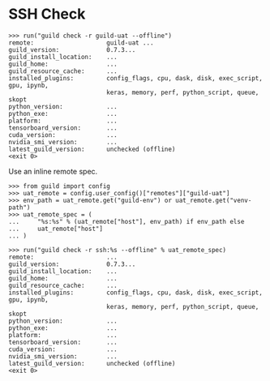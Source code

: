 # SSH Check

    >>> run("guild check -r guild-uat --offline")
    remote:                    guild-uat ...
    guild_version:             0.7.3...
    guild_install_location:    ...
    guild_home:                ...
    guild_resource_cache:      ...
    installed_plugins:         config_flags, cpu, dask, disk, exec_script, gpu, ipynb,
                               keras, memory, perf, python_script, queue, skopt
    python_version:            ...
    python_exe:                ...
    platform:                  ...
    tensorboard_version:       ...
    cuda_version:              ...
    nvidia_smi_version:        ...
    latest_guild_version:      unchecked (offline)
    <exit 0>

Use an inline remote spec.

    >>> from guild import config
    >>> uat_remote = config.user_config()["remotes"]["guild-uat"]
    >>> env_path = uat_remote.get("guild-env") or uat_remote.get("venv-path")
    >>> uat_remote_spec = (
    ...     "%s:%s" % (uat_remote["host"], env_path) if env_path else
    ...     uat_remote["host"]
    ... )

    >>> run("guild check -r ssh:%s --offline" % uat_remote_spec)
    remote:                    ...
    guild_version:             0.7.3...
    guild_install_location:    ...
    guild_home:                ...
    guild_resource_cache:      ...
    installed_plugins:         config_flags, cpu, dask, disk, exec_script, gpu, ipynb,
                               keras, memory, perf, python_script, queue, skopt
    python_version:            ...
    python_exe:                ...
    platform:                  ...
    tensorboard_version:       ...
    cuda_version:              ...
    nvidia_smi_version:        ...
    latest_guild_version:      unchecked (offline)
    <exit 0>

